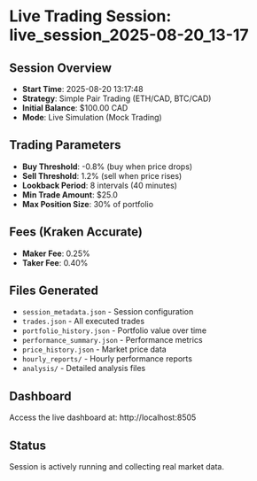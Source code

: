 # Live Trading Session: live_session_2025-08-20_13-17

## Session Overview
- **Start Time**: 2025-08-20 13:17:48
- **Strategy**: Simple Pair Trading (ETH/CAD, BTC/CAD)
- **Initial Balance**: $100.00 CAD
- **Mode**: Live Simulation (Mock Trading)

## Trading Parameters
- **Buy Threshold**: -0.8% (buy when price drops)
- **Sell Threshold**: 1.2% (sell when price rises)
- **Lookback Period**: 8 intervals (40 minutes)
- **Min Trade Amount**: $25.0
- **Max Position Size**: 30% of portfolio

## Fees (Kraken Accurate)
- **Maker Fee**: 0.25%
- **Taker Fee**: 0.40%

## Files Generated
- `session_metadata.json` - Session configuration
- `trades.json` - All executed trades
- `portfolio_history.json` - Portfolio value over time
- `performance_summary.json` - Performance metrics
- `price_history.json` - Market price data
- `hourly_reports/` - Hourly performance reports
- `analysis/` - Detailed analysis files

## Dashboard
Access the live dashboard at: http://localhost:8505

## Status
Session is actively running and collecting real market data.
